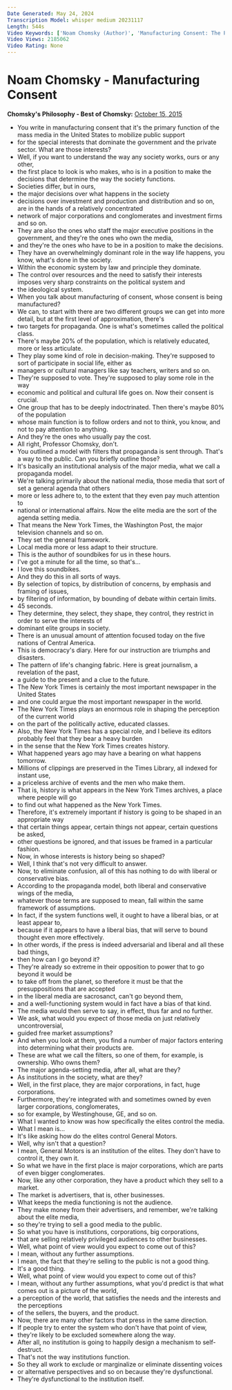 ```yaml
---
Date Generated: May 24, 2024
Transcription Model: whisper medium 20231117
Length: 544s
Video Keywords: ['Noam Chomsky (Author)', 'Manufacturing Consent: The Political Economy Of The Mass Media (Book)', 'media', 'Corporation (Organization Type)', 'Propaganda (Quotation Subject)', 'The New York Times (Newspaper)']
Video Views: 2185062
Video Rating: None
---
```


# Noam Chomsky - Manufacturing Consent
**Chomsky's Philosophy - Best of Chomsky:** [October 15, 2015](https://www.youtube.com/watch?v=tTBWfkE7BXU)
*  You write in manufacturing consent that it's the primary function of the mass media in the United States to mobilize public support
*  for the special interests that dominate the government and the private sector. What are those interests?
*  Well, if you want to understand the way any society works, ours or any other,
*  the first place to look is who makes, who is in a position to make the decisions that determine the way the society functions.
*  Societies differ, but in ours,
*  the major decisions over what happens in the society
*  decisions over investment and production and distribution and so on, are in the hands of a relatively concentrated
*  network of major corporations and conglomerates and investment firms and so on.
*  They are also the ones who staff the major executive positions in the government, and they're the ones who own the media,
*  and they're the ones who have to be in a position to make the decisions.
*  They have an overwhelmingly dominant role in the way life happens, you know, what's done in the society.
*  Within the economic system by law and principle they dominate.
*  The control over resources and the need to satisfy their interests imposes very sharp constraints on the political system and
*  the ideological system.
*  When you talk about manufacturing of consent, whose consent is being manufactured?
*  We can, to start with there are two different groups we can get into more detail, but at the first level of approximation, there's
*  two targets for propaganda. One is what's sometimes called the political class.
*  There's maybe 20% of the population, which is relatively educated, more or less articulate.
*  They play some kind of role in decision-making. They're supposed to sort of participate in social life, either as
*  managers or cultural managers like say teachers, writers and so on.
*  They're supposed to vote. They're supposed to play some role in the way
*  economic and political and cultural life goes on. Now their consent is crucial.
*  One group that has to be deeply indoctrinated. Then there's maybe 80% of the population
*  whose main function is to follow orders and not to think, you know, and not to pay attention to anything.
*  And they're the ones who usually pay the cost.
*  All right, Professor Chomsky, don't.
*  You outlined a model with filters that propaganda is sent through. That's a way to the public. Can you briefly outline those?
*  It's basically an institutional analysis of the major media, what we call a propaganda model.
*  We're talking primarily about the national media, those media that sort of set a general agenda that others
*  more or less adhere to, to the extent that they even pay much attention to
*  national or international affairs. Now the elite media are the sort of the agenda setting media.
*  That means the New York Times, the Washington Post, the major television channels and so on.
*  They set the general framework.
*  Local media more or less adapt to their structure.
*  This is the author of soundbikes for us in these hours.
*  I've got a minute for all the time, so that's...
*  I love this soundbikes.
*  And they do this in all sorts of ways.
*  By selection of topics, by distribution of concerns, by emphasis and framing of issues,
*  by filtering of information, by bounding of debate within certain limits.
*  45 seconds.
*  They determine, they select, they shape, they control, they restrict in order to serve the interests of
*  dominant elite groups in society.
*  There is an unusual amount of attention focused today on the five nations of Central America.
*  This is democracy's diary. Here for our instruction are triumphs and disasters.
*  The pattern of life's changing fabric. Here is great journalism, a revelation of the past,
*  a guide to the present and a clue to the future.
*  The New York Times is certainly the most important newspaper in the United States
*  and one could argue the most important newspaper in the world.
*  The New York Times plays an enormous role in shaping the perception of the current world
*  on the part of the politically active, educated classes.
*  Also, the New York Times has a special role, and I believe its editors probably feel that they bear a heavy burden
*  in the sense that the New York Times creates history.
*  What happened years ago may have a bearing on what happens tomorrow.
*  Millions of clippings are preserved in the Times Library, all indexed for instant use,
*  a priceless archive of events and the men who make them.
*  That is, history is what appears in the New York Times archives, a place where people will go
*  to find out what happened as the New York Times.
*  Therefore, it's extremely important if history is going to be shaped in an appropriate way
*  that certain things appear, certain things not appear, certain questions be asked,
*  other questions be ignored, and that issues be framed in a particular fashion.
*  Now, in whose interests is history being so shaped?
*  Well, I think that's not very difficult to answer.
*  Now, to eliminate confusion, all of this has nothing to do with liberal or conservative bias.
*  According to the propaganda model, both liberal and conservative wings of the media,
*  whatever those terms are supposed to mean, fall within the same framework of assumptions.
*  In fact, if the system functions well, it ought to have a liberal bias, or at least appear to,
*  because if it appears to have a liberal bias, that will serve to bound thought even more effectively.
*  In other words, if the press is indeed adversarial and liberal and all these bad things,
*  then how can I go beyond it?
*  They're already so extreme in their opposition to power that to go beyond it would be
*  to take off from the planet, so therefore it must be that the presuppositions that are accepted
*  in the liberal media are sacrosanct, can't go beyond them,
*  and a well-functioning system would in fact have a bias of that kind.
*  The media would then serve to say, in effect, thus far and no further.
*  We ask, what would you expect of those media on just relatively uncontroversial,
*  guided free market assumptions?
*  And when you look at them, you find a number of major factors entering into determining what their products are.
*  These are what we call the filters, so one of them, for example, is ownership. Who owns them?
*  The major agenda-setting media, after all, what are they?
*  As institutions in the society, what are they?
*  Well, in the first place, they are major corporations, in fact, huge corporations.
*  Furthermore, they're integrated with and sometimes owned by even larger corporations, conglomerates,
*  so for example, by Westinghouse, GE, and so on.
*  What I wanted to know was how specifically the elites control the media.
*  What I mean is...
*  It's like asking how do the elites control General Motors.
*  Well, why isn't that a question?
*  I mean, General Motors is an institution of the elites. They don't have to control it, they own it.
*  So what we have in the first place is major corporations, which are parts of even bigger conglomerates.
*  Now, like any other corporation, they have a product which they sell to a market.
*  The market is advertisers, that is, other businesses.
*  What keeps the media functioning is not the audience.
*  They make money from their advertisers, and remember, we're talking about the elite media,
*  so they're trying to sell a good media to the public.
*  So what you have is institutions, corporations, big corporations,
*  that are selling relatively privileged audiences to other businesses.
*  Well, what point of view would you expect to come out of this?
*  I mean, without any further assumptions.
*  I mean, the fact that they're selling to the public is not a good thing.
*  It's a good thing.
*  Well, what point of view would you expect to come out of this?
*  I mean, without any further assumptions, what you'd predict is that what comes out is a picture of the world,
*  a perception of the world, that satisfies the needs and the interests and the perceptions
*  of the sellers, the buyers, and the product.
*  Now, there are many other factors that press in the same direction.
*  If people try to enter the system who don't have that point of view,
*  they're likely to be excluded somewhere along the way.
*  After all, no institution is going to happily design a mechanism to self-destruct.
*  That's not the way institutions function.
*  So they all work to exclude or marginalize or eliminate dissenting voices
*  or alternative perspectives and so on because they're dysfunctional.
*  They're dysfunctional to the institution itself.
